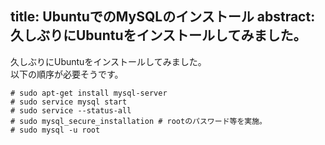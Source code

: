 title: UbuntuでのMySQLのインストール
abstract: 久しぶりにUbuntuをインストールしてみました。
---

久しぶりにUbuntuをインストールしてみました。  
以下の順序が必要そうです。

```
# sudo apt-get install mysql-server
# sudo service mysql start
# sudo service --status-all
# sudo mysql_secure_installation # rootのパスワード等を実施。
# sudo mysql -u root
```
